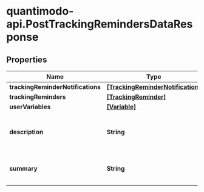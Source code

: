 # quantimodo-api.PostTrackingRemindersDataResponse

## Properties
Name | Type | Description | Notes
------------ | ------------- | ------------- | -------------
**trackingReminderNotifications** | [**[TrackingReminderNotification]**](TrackingReminderNotification.md) |  | [optional] 
**trackingReminders** | [**[TrackingReminder]**](TrackingReminder.md) |  | [optional] 
**userVariables** | [**[Variable]**](Variable.md) |  | [optional] 
**description** | **String** | Can be used as body of help info popup | [optional] 
**summary** | **String** | Can be used as title in help info popup | [optional] 


